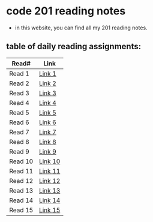 # code 201 reading notes

- in this website, you can find all my 201 reading notes.

## table of daily reading assignments:

| Read#    |  Link       |
| -------  | -------     |
| Read 1   | [Link 1](https://mhd22.github.io/201-reading-notes/class-01)  |
| Read 2   | [Link 2](https://mhd22.github.io/201-reading-notes/class-02)  |
| Read 3   | [Link 3](https://mhd22.github.io/201-reading-notes/class-03)  |
| Read 4   | [Link 4](https://mhd22.github.io/201-reading-notes/class-04)  |
| Read 5   | [Link 5](https://mhd22.github.io/201-reading-notes/class-05)  |
| Read 6   | [Link 6](https://mhd22.github.io/201-reading-notes/class-06)  |
| Read 7   | [Link 7](https://mhd22.github.io/201-reading-notes/class-07)  |
| Read 8   | [Link 8]()  |
| Read 9   | [Link 9]()  |
| Read 10  | [Link 10]() |
| Read 11  | [Link 11]() |
| Read 12  | [Link 12]() |
| Read 13  | [Link 13]() |
| Read 14  | [Link 14]() |
| Read 15  | [Link 15]() |